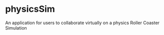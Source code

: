# physicsSim
An application for users to collaborate virtually on a physics Roller Coaster Simulation
